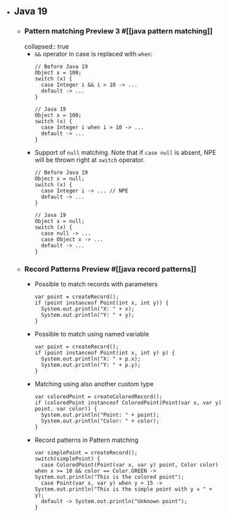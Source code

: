 - ## Java 19
	- ### Pattern matching Preview 3 #[[java pattern matching]]
	  collapsed:: true
		- `&&` operator in case  is replaced with `when`:
		  ```
		  // Before Java 19
		  Object x = 100;
		  switch (x) {
		    case Integer i && i > 10 -> ...
		    default -> ...
		  }
		  
		  // Java 19
		  Object x = 100;
		  switch (x) {
		    case Integer i when i > 10 -> ...
		    default -> ...
		  }
		  ```
		- Support of `null` matching. Note that if `case null` is absent, NPE will be thrown right at `switch` operator.
		  ```
		  // Before Java 19
		  Object x = null;
		  switch (x) {
		    case Integer i -> ... // NPE
		    default -> ...
		  }
		  
		  // Java 19
		  Object x = null;
		  switch (x) {
		    case null -> ...
		    case Object x -> ...
		    default -> ...
		  }
		  ```
	- ### Record Patterns Preview #[[java record patterns]]
		- Possible to match records with parameters
		  ```
		  var point = createRecord();
		  if (point instanceof Point(int x, int y)) {
		    System.out.println("X: " + x);
		    System.out.println("Y: " + y);
		  }
		  ```
		- Possible to match using named variable
		  ```
		  var point = createRecord();
		  if (point instanceof Point(int x, int y) p) {
		    System.out.println("X: " + p.x);
		    System.out.println("Y: " + p.y);
		  }
		  ```
		- Matching using also another custom type
		  ```
		  var coloredPoint = createColoredRecord();
		  if (coloredPoint instanceof ColoredPoint(Point(var x, var y) point, var color)) {
		    System.out.println("Point: " + point);
		    System.out.println("Color: " + color);
		  }
		  ```
		- Record patterns in Pattern matching
		  ```
		  var simplePoint = createRecord();
		  switch(simplePoint) {
		    case ColoredPoint(Point(var x, var y) point, Color color) when x >= 10 && color == Color.GREEN -> System.out.println("This is the colored point");
		    case Point(var x, var y) when y > 15 -> System.out.println("This is the simple point with y = " + y);
		    default -> System.out.println("Unknown point");
		  }
		  ```
